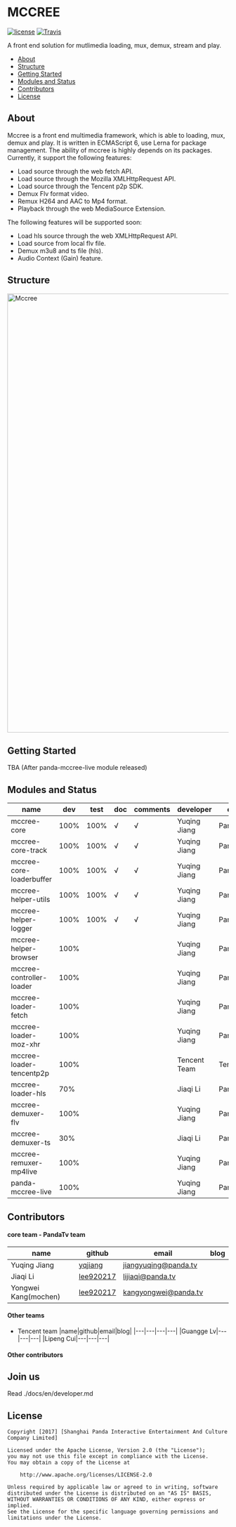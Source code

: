 # MCCREE
[![license](https://img.shields.io/github/license/xiongmaotv/open-mccree.svg)](https://github.com/xiongmaotv/open-mccree)
[![Travis](https://img.shields.io/travis/xiongmaotv/open-mccree.svg)](https://travis-ci.org/xiongmaotv/open-mccree)

A front end solution for mutlimedia loading, mux, demux, stream and play.

- [About](#about)
- [Structure](#structure)
- [Getting Started](#getting-started)
- [Modules and Status](#modules-and-status)
- [Contributors](#license)
- [License](#license)

## About

Mccree is a front end multimedia framework, which is able to loading, mux, demux and play. It is written in ECMAScript 6, use Lerna for package management. The ability of mccree is highly depends on its packages. Currently, it support the following features:
- Load source through the web fetch API.
- Load source through the Mozilla XMLHttpRequest API.
- Load source through the Tencent p2p SDK.
- Demux Flv format video.
- Remux H264 and AAC to Mp4 format.
- Playback through the web MediaSource Extension.

The following features will be supported soon:

- Load hls source through the web XMLHttpRequest API.
- Load source from local flv file.
- Demux m3u8 and ts file (hls).
- Audio Context (Gain) feature.


## Structure

<img alt="Mccree" src="https://i.ssl.pdim.gs/b819064a86027ec2487d74d8a0702807.png" width="1000">


## Getting Started
TBA (After panda-mccree-live module released)

## Modules and Status
|name|dev|test|doc|comments|developer|org|version|
|---|---|---|---|---|---|---|---|
|mccree-core|100%|100%|√|√|Yuqing Jiang|PandaTv|realesed|
|mccree-core-track|100%|100%|√|√|Yuqing Jiang|PandaTv|realesed|
|mccree-core-loaderbuffer|100%|100%|√|√|Yuqing Jiang|PandaTv|[![npm](https://img.shields.io/npm/v/mccree-core-loaderbuffer.svg)](https://www.npmjs.com/package/mccree-core-loaderbuffer)|
|mccree-helper-utils|100%|100%|√|√|Yuqing Jiang|PandaTv|[![npm (tag)](https://img.shields.io/npm/v/mccree-helper-utils.svg)](https://img.shields.io/npm/v/mccree-helper-utils)|
|mccree-helper-logger|100%|100%|√|√|Yuqing Jiang|PandaTv|[![npm](https://img.shields.io/npm/v/mccree-helper-logger.svg)](https://www.npmjs.com/package/mccree-helper-logger)|
|mccree-helper-browser|100%||||Yuqing Jiang|PandaTv|---|
|mccree-controller-loader|100%||||Yuqing Jiang|PandaTv|---|
|mccree-loader-fetch|100%||||Yuqing Jiang|PandaTv|---|
|mccree-loader-moz-xhr|100%||||Yuqing Jiang|PandaTv|---|
|mccree-loader-tencentp2p|100%||||Tencent Team|Tencent|released|
|mccree-loader-hls|70%||||Jiaqi Li|PandaTv|---|
|mccree-demuxer-flv|100%||||Yuqing Jiang|PandaTv|---|
|mccree-demuxer-ts|30%||||Jiaqi Li|PandaTv|---|
|mccree-remuxer-mp4live|100%||||Yuqing Jiang|PandaTv|---|
|panda-mccree-live|100%||||Yuqing Jiang|PandaTv|---|


## Contributors

#### core team - PandaTv team

|name|github|email|blog|
|---|---|---|---|
|Yuqing Jiang|[yqjiang](https://github.com/yqjiang)|jiangyuqing@panda.tv||
|Jiaqi Li|[lee920217](https://github.com/lee920217)|lijiaqi@panda.tv||
|Yongwei Kang(mochen)|[lee920217](https://github.com/imochen)|kangyongwei@panda.tv||

#### Other teams
- Tencent team
|name|github|email|blog|
|---|---|---|---|
|Guangge Lv|---|---|---|
|Lipeng Cui|---|---|---|

#### Other contributors



## Join us
Read ./docs/en/developer.md

## License
    Copyright [2017] [Shanghai Panda Interactive Entertainment And Culture Company Limited]

    Licensed under the Apache License, Version 2.0 (the "License");
    you may not use this file except in compliance with the License.
    You may obtain a copy of the License at

        http://www.apache.org/licenses/LICENSE-2.0

    Unless required by applicable law or agreed to in writing, software
    distributed under the License is distributed on an "AS IS" BASIS,
    WITHOUT WARRANTIES OR CONDITIONS OF ANY KIND, either express or implied.
    See the License for the specific language governing permissions and
    limitations under the License.
